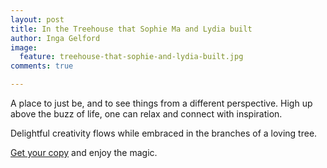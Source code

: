 ```yaml
---
layout: post
title: In the Treehouse that Sophie Ma and Lydia built
author: Inga Gelford
image:
  feature: treehouse-that-sophie-and-lydia-built.jpg
comments: true 

---
```


A place to just be, and to see things from a different perspective. High up above the buzz of life, one can relax and connect with inspiration.

Delightful creativity flows while embraced in the branches of a loving tree. 

[Get your copy](/book/sophie-mas-magical-glasses) and enjoy the magic.